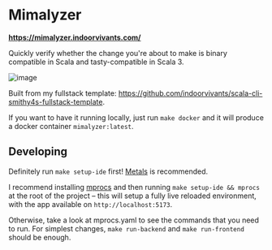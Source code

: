 # Mimalyzer

**https://mimalyzer.indoorvivants.com/**

Quickly verify whether the change you're about to make is binary compatible in Scala and tasty-compatible in Scala 3.

![image](https://github.com/user-attachments/assets/b57c7f7e-515a-4b93-ae68-4373c6311842)

Built from my fullstack template: https://github.com/indoorvivants/scala-cli-smithy4s-fullstack-template.

If you want to have it running locally, just run `make docker` and it will produce a docker container `mimalyzer:latest`.

## Developing

Definitely run `make setup-ide` first! [Metals](https://scalameta.org/metals/) is recommended.

I recommend installing [mprocs](https://github.com/pvolok/mprocs) and then running `make setup-ide && mprocs` at the root of the project – this will setup a fully 
live reloaded environment, with the app available on `http://localhost:5173`.

Otherwise, take a look at mprocs.yaml to see the commands that you need to run. For simplest changes, `make run-backend` and `make run-frontend` should be enough.
